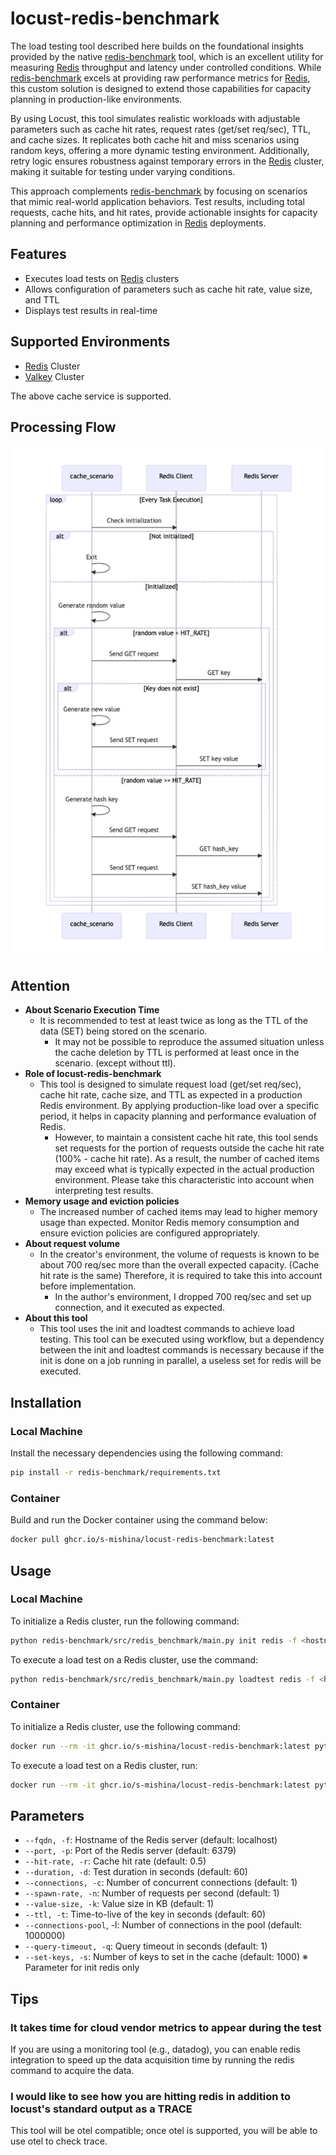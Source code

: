 
# locust-redis-benchmark

The load testing tool described here builds on the foundational insights provided by the native [redis-benchmark]([redis-benchmark](https://redis.io/docs/latest/operate/oss_and_stack/management/optimization/benchmarks/)) tool, which is an excellent utility for measuring [Redis](https://redis.io/) throughput and latency under controlled conditions. While [redis-benchmark](https://redis.io/docs/latest/operate/oss_and_stack/management/optimization/benchmarks/) excels at providing raw performance metrics for [Redis](https://redis.io/), this custom solution is designed to extend those capabilities for capacity planning in production-like environments.

By using Locust, this tool simulates realistic workloads with adjustable parameters such as cache hit rates, request rates (get/set req/sec), TTL, and cache sizes. It replicates both cache hit and miss scenarios using random keys, offering a more dynamic testing environment. Additionally, retry logic ensures robustness against temporary errors in the [Redis](https://redis.io/) cluster, making it suitable for testing under varying conditions.

This approach complements [redis-benchmark](https://redis.io/docs/latest/operate/oss_and_stack/management/optimization/benchmarks/) by focusing on scenarios that mimic real-world application behaviors. Test results, including total requests, cache hits, and hit rates, provide actionable insights for capacity planning and performance optimization in [Redis](https://redis.io/) deployments.

## Features

- Executes load tests on [Redis](https://redis.io/) clusters
- Allows configuration of parameters such as cache hit rate, value size, and TTL
- Displays test results in real-time

## Supported Environments

- [Redis](https://redis.io/) Cluster
- [Valkey](https://valkey.io/) Cluster

The above cache service is supported.

## Processing Flow

![architecture](./image/architecture.png)

## Attention

- **About Scenario Execution Time**
  - It is recommended to test at least twice as long as the TTL of the data (SET) being stored on the scenario.
    -  It may not be possible to reproduce the assumed situation unless the cache deletion by TTL is performed at least once in the scenario. (except without ttl).
- **Role of locust-redis-benchmark**
  - This tool is designed to simulate request load (get/set req/sec), cache hit rate, cache size, and TTL as expected in a production Redis environment. By applying production-like load over a specific period, it helps in capacity planning and performance evaluation of Redis.
     - However, to maintain a consistent cache hit rate, this tool sends set requests for the portion of requests outside the cache hit rate (100% - cache hit rate). As a result, the number of cached items may exceed what is typically expected in the actual production environment. Please take this characteristic into account when interpreting test results.
- **Memory usage and eviction policies**
  - The increased number of cached items may lead to higher memory usage than expected. Monitor Redis memory consumption and ensure eviction policies are configured appropriately.
- **About request volume**
  - In the creator's environment, the volume of requests is known to be about 700 req/sec more than the overall expected capacity. (Cache hit rate is the same) Therefore, it is required to take this into account before implementation.
    - In the author's environment, I dropped 700 req/sec and set up connection, and it executed as expected.
- **About this tool**
  - This tool uses the init and loadtest commands to achieve load testing. This tool can be executed using workflow, but a dependency between the init and loadtest commands is necessary because if the init is done on a job running in parallel, a useless set for redis will be executed.

## Installation

### Local Machine

Install the necessary dependencies using the following command:

```sh
pip install -r redis-benchmark/requirements.txt
```

### Container

Build and run the Docker container using the command below:

```sh
docker pull ghcr.io/s-mishina/locust-redis-benchmark:latest
```

## Usage

### Local Machine

To initialize a Redis cluster, run the following command:

```sh
python redis-benchmark/src/redis_benchmark/main.py init redis -f <hostname> -p <port>
```

To execute a load test on a Redis cluster, use the command:

```sh
python redis-benchmark/src/redis_benchmark/main.py loadtest redis -f <hostname> -p <port> -r <hit_rate> -d <duration> -c <connections> -n <requests> -k <value_size> -t <ttl>
```

### Container

To initialize a Redis cluster, use the following command:

```sh
docker run --rm -it ghcr.io/s-mishina/locust-redis-benchmark:latest python redis-benchmark/src/redis_benchmark/main.py init redis -f <hostname> -p <port>
```

To execute a load test on a Redis cluster, run:

```sh
docker run --rm -it ghcr.io/s-mishina/locust-redis-benchmark:latest python redis-benchmark/src/redis_benchmark/main.py loadtest redis -f <hostname> -p <port> -r <hit_rate> -d <duration> -c <connections> -n <requests> -k <value_size> -t <ttl>
```

## Parameters

- `--fqdn, -f`: Hostname of the Redis server (default: localhost)
- `--port, -p`: Port of the Redis server (default: 6379)
- `--hit-rate, -r`: Cache hit rate (default: 0.5)
- `--duration, -d`: Test duration in seconds (default: 60)
- `--connections, -c`: Number of concurrent connections (default: 1)
- `--spawn-rate, -n`: Number of requests per second (default: 1)
- `--value-size, -k`: Value size in KB (default: 1)
- `--ttl, -t`: Time-to-live of the key in seconds (default: 60)
- `--connections-pool`, -l: Number of connections in the pool (default: 1000000)
- `--query-timeout, -q`: Query timeout in seconds (default: 1)
- `--set-keys, -s`: Number of keys to set in the cache (default: 1000) ※ Parameter for init redis only

## Tips

### It takes time for cloud vendor metrics to appear during the test

If you are using a monitoring tool (e.g., datadog), you can enable redis integration to speed up the data acquisition time by running the redis command to acquire the data.

### I would like to see how you are hitting redis in addition to locust's standard output as a TRACE

This tool will be otel compatible; once otel is supported, you will be able to use otel to check trace.
